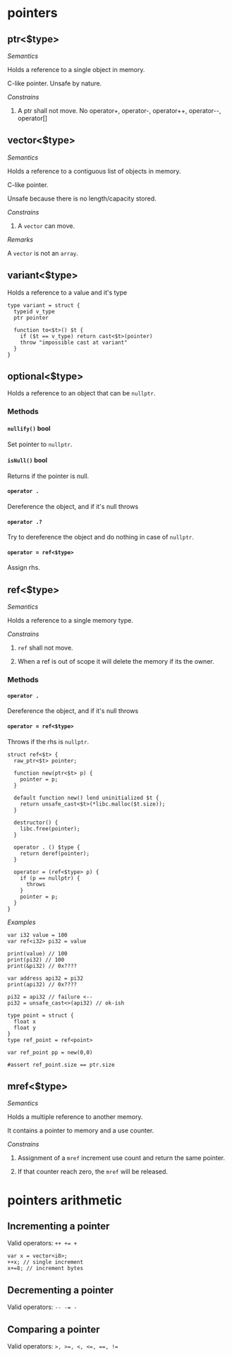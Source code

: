 # pointers

## ptr<$type>

*Semantics*

Holds a reference to a single object in memory.

C-like pointer. Unsafe by nature.

*Constrains*

1. A ptr shall not move. No operator+, operator-, operator++, operator--, operator[]

## vector<$type>

*Semantics*

Holds a reference to a contiguous list of objects in memory.

C-like pointer.

Unsafe because there is no length/capacity stored.

*Constrains*

1. A `vector` can move.

*Remarks*

A `vector` is not an `array`.

## variant<$type>

Holds a reference to a value and it's type

```language
type variant = struct {
  typeid v_type
  ptr pointer

  function to<$t>() $t {
    if ($t == v_type) return cast<$t>(pointer)
    throw "impossible cast at variant"
  }
}
```

## optional<$type>

Holds a reference to an object that can be `nullptr`.

### Methods

#### `nullify()` bool

Set pointer to `nullptr`.

#### `isNull()` bool

Returns if the pointer is null.

#### `operator .`

Dereference the object, and if it's null throws

#### `operator .?`

Try to dereference the object and do nothing in case of `nullptr`.

#### `operator = ref<$type>`

Assign rhs.

## ref<$type>

*Semantics*

Holds a reference to a single memory type.

*Constrains*

1. `ref` shall not move.

2. When a ref is out of scope it will delete the memory if its the owner.

### Methods

#### `operator .`

Dereference the object, and if it's null throws

#### `operator = ref<$type>`

Throws if the rhs is `nullptr`.


```language
struct ref<$t> {
  raw_ptr<$t> pointer;

  function new(ptr<$t> p) {
    pointer = p;
  }

  default function new() lend uninitialized $t {
    return unsafe_cast<$t>(*libc.malloc($t.size));
  }

  destructor() {
    libc.free(pointer);
  }

  operator . () $type {
    return deref(pointer);
  }

  operator = (ref<$type> p) {
    if (p == nullptr) {
      throws
    }
    pointer = p;
  }
}
```

*Examples*

```language
var i32 value = 100
var ref<i32> pi32 = value

print(value) // 100
print(pi32) // 100
print(&pi32) // 0x????

var address api32 = pi32
print(api32) // 0x????

pi32 = api32 // failure <--
pi32 = unsafe_cast<>(api32) // ok-ish
```


```language
type point = struct {
  float x
  float y
}
type ref_point = ref<point>

var ref_point pp = new(0,0)

#assert ref_point.size == ptr.size

```

## mref<$type>

*Semantics*

Holds a multiple reference to another memory.

It contains a pointer to memory and a use counter.

*Constrains*

1. Assignment of a `mref` increment use count and return the same pointer.

2. If that counter reach zero, the `mref` will be released.



# pointers arithmetic

## Incrementing a pointer

Valid operators: `++ += +`

```
var x = vector<i8>;
++x; // single increment
x+=8; // increment bytes
```
## Decrementing a pointer

Valid operators: `-- -= -`

## Comparing a pointer

Valid operators: `>, >=, <, <=, ==, !=`
